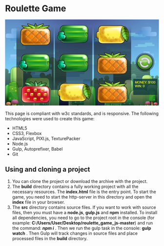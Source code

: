**Roulette Game**
=================
![screenshot of sample](Sample.jpg)

This page is compliant with w3c standards, and is responsive.
The following technologies were used to create this game:
* HTML5
* CSS3, Flexbox
* JavaScript, PIXI.js, TexturePacker
* Node.js
* Gulp, Autoprefixer, Babel
* Git

**Using and cloning a project**
----------------------------

1. You can clone the project or download the archive with the project.
2. The **build** directory contains a fully working project with all the necessary resources. The **index.html** file is the entry point. To start the game, you need to start the http-server in this directory and open the **index** file in your browser.
3. The **src** directory contains source files. If you want to work with source files, then you must have a **node.js**, **gulp.js** and **npm** installed. To install all dependencies, you need to go to the project root in the console (for example: **C:/Users/User/Desktop/roulette_game_js-master**) and run the command: ***npm i*** . Then we run the gulp task in the console: **gulp watch** . Then Gulp will track changes in source files and place processed files in the **build** directory.
